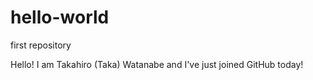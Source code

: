 # hello-world
first repository

Hello!
I am Takahiro (Taka) Watanabe and I've just joined GitHub today!
